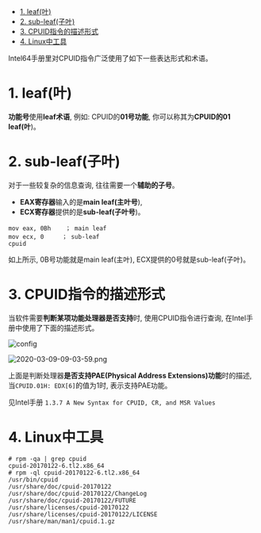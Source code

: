 
<!-- @import "[TOC]" {cmd="toc" depthFrom=1 depthTo=6 orderedList=false} -->

<!-- code_chunk_output -->

- [1. leaf(叶)](#1-leaf叶)
- [2. sub-leaf(子叶)](#2-sub-leaf子叶)
- [3. CPUID指令的描述形式](#3-cpuid指令的描述形式)
- [4. Linux中工具](#4-linux中工具)

<!-- /code_chunk_output -->

Intel64手册里对CPUID指令广泛使用了如下一些表达形式和术语。

# 1. leaf(叶)

**功能号**使用**leaf术语**, 例如: CPUID的**01号功能**, 你可以称其为**CPUID的01 leaf(叶**)。

# 2. sub-leaf(子叶)

对于一些较复杂的信息查询, 往往需要一个**辅助的子号**。

* **EAX寄存器**输入的是**main leaf(主叶号**), 
* **ECX寄存器**提供的是**sub\-leaf(子叶号**)。

```assembly
mov eax, 0Bh    ； main leaf
mov ecx, 0     ； sub-leaf
cpuid
```

如上所示, 0B号功能就是main leaf(主叶), ECX提供的0号就是sub-leaf(子叶)。

# 3. CPUID指令的描述形式

当软件需要**判断某项功能处理器是否支持**时, 使用CPUID指令进行查询, 在Intel手册中使用了下面的描述形式。

![config](./images/1.png)

![2020-03-09-09-03-59.png](./images/2020-03-09-09-03-59.png)

上面是判断处理器**是否支持PAE(Physical Address Extensions)功能**时的描述, 当`CPUID.01H: EDX[6]`的值为1时, 表示支持PAE功能。

见Intel手册 `1.3.7 A New Syntax for CPUID, CR, and MSR Values`

# 4. Linux中工具

```
# rpm -qa | grep cpuid
cpuid-20170122-6.tl2.x86_64
# rpm -ql cpuid-20170122-6.tl2.x86_64
/usr/bin/cpuid
/usr/share/doc/cpuid-20170122
/usr/share/doc/cpuid-20170122/ChangeLog
/usr/share/doc/cpuid-20170122/FUTURE
/usr/share/licenses/cpuid-20170122
/usr/share/licenses/cpuid-20170122/LICENSE
/usr/share/man/man1/cpuid.1.gz
```
